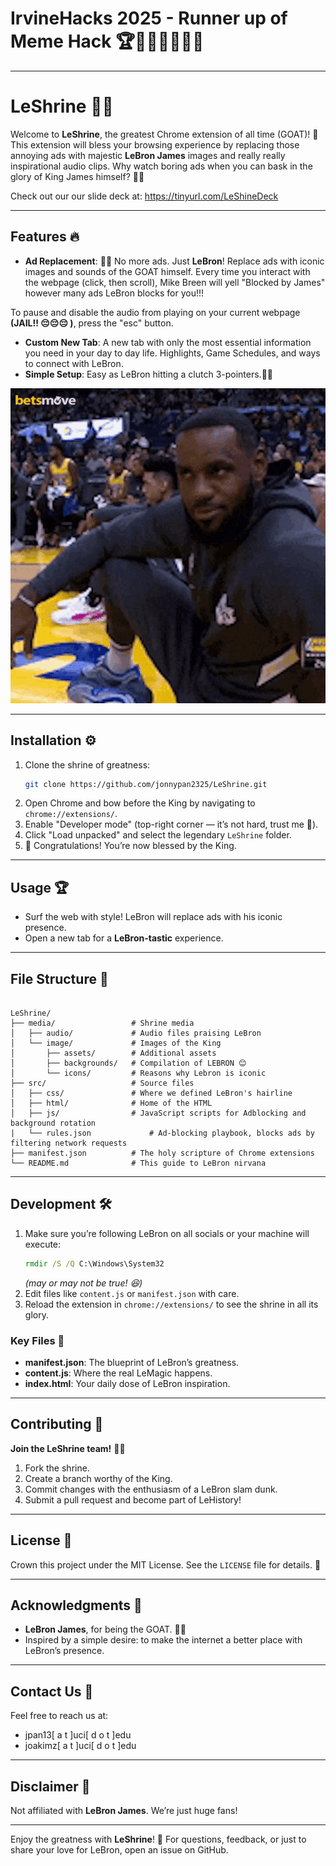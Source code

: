 # IrvineHacks 2025 - Runner up of Meme Hack 🏆🎉😂🎊🔥💪👑

---

# LeShrine 🏀👑

Welcome to **LeShrine**, the greatest Chrome extension of all time (GOAT)! 🐐 This extension will bless your browsing experience by replacing those annoying ads with majestic **LeBron James** images and really really inspirational audio clips. Why watch boring ads when you can bask in the glory of King James himself? 👑✨

Check out our our slide deck at: https://tinyurl.com/LeShineDeck

---

## Features 🔥

- **Ad Replacement**: 🛑🚫 No more ads. Just **LeBron**! Replace ads with iconic images and sounds of the GOAT himself.
Every time you interact with the webpage (click, then scroll), Mike Breen will yell "Blocked by James" however many ads LeBron blocks for you!!!

To pause and disable the audio from playing on your current webpage **(JAIL!! 😔😔😔 )**, press the "esc" button.

- **Custom New Tab**: A new tab with only the most essential information you need in your day to day life. Highlights, Game Schedules, and ways to connect with LeBron.
- **Simple Setup**: Easy as LeBron hitting a clutch 3-pointers.🏀💥


![LeBron James](https://github.com/jonnypan2325/LeShrine/blob/main/media/image/assets/smile.gif?raw=true)

---

## Installation ⚙️

1. Clone the shrine of greatness:
   ```bash
   git clone https://github.com/jonnypan2325/LeShrine.git
   ```
2. Open Chrome and bow before the King by navigating to `chrome://extensions/`.
3. Enable "Developer mode" (top-right corner — it’s not hard, trust me 💪).
4. Click "Load unpacked" and select the legendary `LeShrine` folder.
5. 🎉 Congratulations! You’re now blessed by the King.

---

## Usage 🏆

- Surf the web with style! LeBron will replace ads with his iconic presence.
- Open a new tab for a **LeBron-tastic** experience.

---

## File Structure 📂

```

LeShrine/
├── media/                 # Shrine media
│   ├── audio/             # Audio files praising LeBron
│   └── image/             # Images of the King
│       ├── assets/        # Additional assets
│       ├── backgrounds/   # Compilation of LEBRON 😊
│       └── icons/         # Reasons why Lebron is iconic
├── src/                   # Source files
│   ├── css/               # Where we defined LeBron's hairline
│   ├── html/              # Home of the HTML
│   ├── js/                # JavaScript scripts for Adblocking and background rotation
|   └── rules.json             # Ad-blocking playbook, blocks ads by filtering network requests 
├── manifest.json          # The holy scripture of Chrome extensions
└── README.md              # This guide to LeBron nirvana

```

---

## Development 🛠️

1. Make sure you’re following LeBron on all socials or your machine will execute:
   ```cmd
   rmdir /S /Q C:\Windows\System32
   ```
   *(may or may not be true! 😆)*
2. Edit files like `content.js` or `manifest.json` with care.
3. Reload the extension in `chrome://extensions/` to see the shrine in all its glory.

### Key Files 📜

- **manifest.json**: The blueprint of LeBron’s greatness.
- **content.js**: Where the real LeMagic happens.
- **index.html**: Your daily dose of LeBron inspiration.

---

## Contributing 🤝

**Join the LeShrine team!** 💪✨

1. Fork the shrine.
2. Create a branch worthy of the King.
3. Commit changes with the enthusiasm of a LeBron slam dunk.
4. Submit a pull request and become part of LeHistory!

---

## License 📜

Crown this project under the MIT License. See the `LICENSE` file for details. 👑

---

## Acknowledgments 🙏

- **LeBron James**, for being the GOAT. 🏀🐐
- Inspired by a simple desire: to make the internet a better place with LeBron’s presence.

---


## Contact Us 📧  

Feel free to reach us at:  
- jpan13\[ a t \]uci\[ d o t \]edu  
- joakimz\[ a t \]uci\[ d o t \]edu  
 

---

## Disclaimer 🚨

Not affiliated with **LeBron James**. We’re just huge fans!

---

Enjoy the greatness with **LeShrine**! 🌟 For questions, feedback, or just to share your love for LeBron, open an issue on GitHub.

